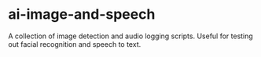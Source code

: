 # ai-image-and-speech
A collection of image detection and audio logging scripts. Useful for testing out facial recognition and speech to text.
